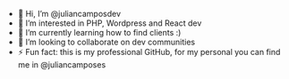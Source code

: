 - 👋 Hi, I’m @juliancamposdev
- 👀 I’m interested in PHP, Wordpress and React dev
- 🌱 I’m currently learning how to find clients :)
- 💞️ I’m looking to collaborate on dev communities
- ⚡ Fun fact: this is my professional GitHub, for my personal you can find me in @juliancamposes

<!---
juliancamposdev/juliancamposdev is a ✨ special ✨ repository because its `README.md` (this file) appears on your GitHub profile.
You can click the Preview link to take a look at your changes.
--->
